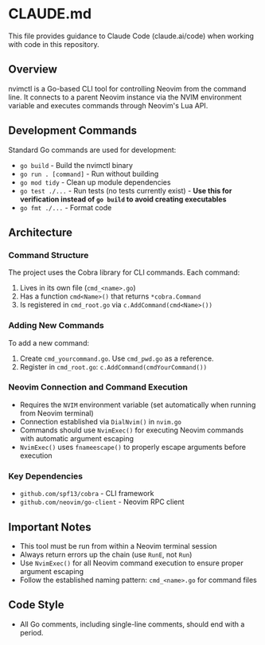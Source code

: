# CLAUDE.md

This file provides guidance to Claude Code (claude.ai/code) when working with code in this repository.

## Overview

nvimctl is a Go-based CLI tool for controlling Neovim from the command line. It connects to a parent Neovim instance via the NVIM environment variable and executes commands through Neovim's Lua API.

## Development Commands

Standard Go commands are used for development:
- `go build` - Build the nvimctl binary
- `go run . [command]` - Run without building
- `go mod tidy` - Clean up module dependencies
- `go test ./...` - Run tests (no tests currently exist) - **Use this for verification instead of `go build` to avoid creating executables**
- `go fmt ./...` - Format code

## Architecture

### Command Structure
The project uses the Cobra library for CLI commands. Each command:
1. Lives in its own file (`cmd_<name>.go`)
2. Has a function `cmd<Name>()` that returns `*cobra.Command`
3. Is registered in `cmd_root.go` via `c.AddCommand(cmd<Name>())`

### Adding New Commands
To add a new command:
1. Create `cmd_yourcommand.go`. Use `cmd_pwd.go` as a reference.
2. Register in `cmd_root.go`: `c.AddCommand(cmdYourCommand())`

### Neovim Connection and Command Execution
- Requires the `NVIM` environment variable (set automatically when running from Neovim terminal)
- Connection established via `DialNvim()` in `nvim.go`
- Commands should use `NvimExec()` for executing Neovim commands with automatic argument escaping
- `NvimExec()` uses `fnameescape()` to properly escape arguments before execution

### Key Dependencies
- `github.com/spf13/cobra` - CLI framework
- `github.com/neovim/go-client` - Neovim RPC client

## Important Notes
- This tool must be run from within a Neovim terminal session
- Always return errors up the chain (use `RunE`, not `Run`)
- Use `NvimExec()` for all Neovim command execution to ensure proper argument escaping
- Follow the established naming pattern: `cmd_<name>.go` for command files

## Code Style
- All Go comments, including single-line comments, should end with a period.
